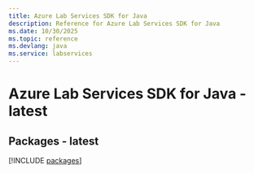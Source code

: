 ```yaml
---
title: Azure Lab Services SDK for Java
description: Reference for Azure Lab Services SDK for Java
ms.date: 10/30/2025
ms.topic: reference
ms.devlang: java
ms.service: labservices
---
```

# Azure Lab Services SDK for Java - latest
## Packages - latest
[!INCLUDE [packages](lab-services-index.md)]